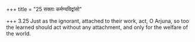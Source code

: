 +++
title = "25 सक्ताः कर्मण्यविद्वांसो"

+++
3.25 Just as the ignorant, attached to their work, act, O Arjuna, so too
the learned should act without any attachment, and only for the welfare
of the world.
